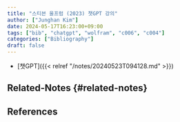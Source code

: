 ```yaml
---
title: "스티븐 울프럼 (2023) 챗GPT 강의"
author: ["Junghan Kim"]
date: 2024-05-17T16:23:00+09:00
tags: ["bib", "chatgpt", "wolfram", "c006", "c004"]
categories: ["Bibliography"]
draft: false
---
```


-   [챗GPT]({{< relref "/notes/20240523T094128.md" >}})


## Related-Notes {#related-notes}

## References

<style>.csl-entry{text-indent: -1.5em; margin-left: 1.5em;}</style><div class="csl-bib-body">
</div>
